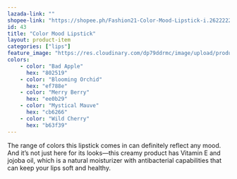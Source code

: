 ```yaml
---
lazada-link: ""
shopee-link: "https://shopee.ph/Fashion21-Color-Mood-Lipstick-i.26222223.826165349"
id: 43
title: "Color Mood Lipstick"
layout: product-item
categories: ["lips"]
feature_image: "https://res.cloudinary.com/dp79ddrmc/image/upload/products/colorMood.jpg"
colors:
    - color: "Bad Apple"
      hex: "802519"
    - color: "Blooming Orchid"
      hex: "ef788e"        
    - color: "Merry Berry"
      hex: "ee0b29"    
    - color: "Mystical Mauve"
      hex: "cb6266"    
    - color: "Wild Cherry"
      hex: "b63f39"
---
```

The range of colors this lipstick comes in can definitely reflect any mood. And it’s not just here for its looks—this creamy product has Vitamin E and jojoba oil, which is a natural moisturizer with antibacterial capabilities that can keep your lips soft and healthy.
